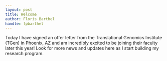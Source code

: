 ```yaml
---
layout: post
title: Welcome
author: Floris Barthel
handle: fpbarthel
---
```


Today I have signed an offer letter from the Translational Genomics Institute (TGen) in Phoenix, AZ and am incredibly excited to be joining their faculty later this year! Look for more news and updates here as I start building my research program.